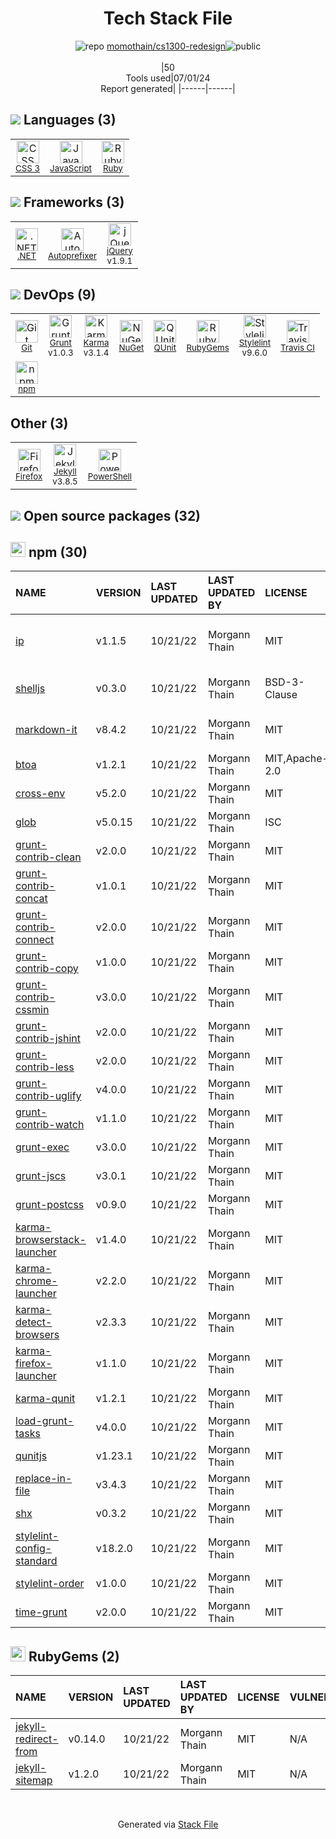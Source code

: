 <!--
&lt;--- Readme.md Snippet without images Start ---&gt;
## Tech Stack
momothain/cs1300-redesign is built on the following main stack:

- [JavaScript](https://developer.mozilla.org/en-US/docs/Web/JavaScript) – Languages
- [Ruby](https://www.ruby-lang.org) – Languages
- [.NET](http://www.microsoft.com/net/) – Frameworks (Full Stack)
- [Autoprefixer](https://github.com/postcss/autoprefixer) – CSS Pre-processors / Extensions
- [jQuery](http://jquery.com/) – Javascript UI Libraries
- [Grunt](http://gruntjs.com/) – JS Build Tools / JS Task Runners
- [Karma](http://karma-runner.github.io/) – Browser Testing
- [QUnit](http://qunitjs.com/) – Javascript Testing Framework
- [Stylelint](http://stylelint.io/) – Code Review
- [Travis CI](http://travis-ci.com/) – Continuous Integration
- [Firefox](https://www.mozilla.org/en-US/firefox/) – Web Browser
- [Jekyll](http://jekyllrb.com/) – Static Site Generators
- [PowerShell](https://docs.microsoft.com/en-us/powershell/) – Shells

Full tech stack [here](/techstack.md)

&lt;--- Readme.md Snippet without images End ---&gt;

&lt;--- Readme.md Snippet with images Start ---&gt;
## Tech Stack
momothain/cs1300-redesign is built on the following main stack:

- <img width='25' height='25' src='https://img.stackshare.io/service/1209/javascript.jpeg' alt='JavaScript'/> [JavaScript](https://developer.mozilla.org/en-US/docs/Web/JavaScript) – Languages
- <img width='25' height='25' src='https://img.stackshare.io/service/989/ruby.png' alt='Ruby'/> [Ruby](https://www.ruby-lang.org) – Languages
- <img width='25' height='25' src='https://img.stackshare.io/service/1014/IoPy1dce_400x400.png' alt='.NET'/> [.NET](http://www.microsoft.com/net/) – Frameworks (Full Stack)
- <img width='25' height='25' src='https://img.stackshare.io/service/2202/72d087642cfce6fef6f2dabec5bf49e8_400x400.png' alt='Autoprefixer'/> [Autoprefixer](https://github.com/postcss/autoprefixer) – CSS Pre-processors / Extensions
- <img width='25' height='25' src='https://img.stackshare.io/service/1021/lxEKmMnB_400x400.jpg' alt='jQuery'/> [jQuery](http://jquery.com/) – Javascript UI Libraries
- <img width='25' height='25' src='https://img.stackshare.io/service/845/falgg2jybmhgk16y62lr.png' alt='Grunt'/> [Grunt](http://gruntjs.com/) – JS Build Tools / JS Task Runners
- <img width='25' height='25' src='https://img.stackshare.io/service/1420/TidYGd6a.png' alt='Karma'/> [Karma](http://karma-runner.github.io/) – Browser Testing
- <img width='25' height='25' src='https://img.stackshare.io/service/1421/b706f022230831a3d391db504a139e21.png' alt='QUnit'/> [QUnit](http://qunitjs.com/) – Javascript Testing Framework
- <img width='25' height='25' src='https://img.stackshare.io/service/5446/V9JsvPul_400x400.jpg' alt='Stylelint'/> [Stylelint](http://stylelint.io/) – Code Review
- <img width='25' height='25' src='https://img.stackshare.io/service/460/Lu6cGu0z_400x400.png' alt='Travis CI'/> [Travis CI](http://travis-ci.com/) – Continuous Integration
- <img width='25' height='25' src='https://img.stackshare.io/service/8705/768px-Firefox_Logo__2017.svg.png' alt='Firefox'/> [Firefox](https://www.mozilla.org/en-US/firefox/) – Web Browser
- <img width='25' height='25' src='https://img.stackshare.io/service/1114/ad968c1615d956e800fa36494314f48c.jpeg' alt='Jekyll'/> [Jekyll](http://jekyllrb.com/) – Static Site Generators
- <img width='25' height='25' src='https://img.stackshare.io/service/3681/powershell-logo.png' alt='PowerShell'/> [PowerShell](https://docs.microsoft.com/en-us/powershell/) – Shells

Full tech stack [here](/techstack.md)

&lt;--- Readme.md Snippet with images End ---&gt;
-->
<div align="center">

# Tech Stack File
![](https://img.stackshare.io/repo.svg "repo") [momothain/cs1300-redesign](https://github.com/momothain/cs1300-redesign)![](https://img.stackshare.io/public_badge.svg "public")
<br/><br/>
|50<br/>Tools used|07/01/24 <br/>Report generated|
|------|------|
</div>

## <img src='https://img.stackshare.io/languages.svg'/> Languages (3)
<table><tr>
  <td align='center'>
  <img width='36' height='36' src='https://img.stackshare.io/service/6727/css.png' alt='CSS 3'>
  <br>
  <sub><a href="https://developer.mozilla.org/en-US/docs/Web/CSS/CSS3">CSS 3</a></sub>
  <br>
  <sub></sub>
</td>

<td align='center'>
  <img width='36' height='36' src='https://img.stackshare.io/service/1209/javascript.jpeg' alt='JavaScript'>
  <br>
  <sub><a href="https://developer.mozilla.org/en-US/docs/Web/JavaScript">JavaScript</a></sub>
  <br>
  <sub></sub>
</td>

<td align='center'>
  <img width='36' height='36' src='https://img.stackshare.io/service/989/ruby.png' alt='Ruby'>
  <br>
  <sub><a href="https://www.ruby-lang.org">Ruby</a></sub>
  <br>
  <sub></sub>
</td>

</tr>
</table>

## <img src='https://img.stackshare.io/frameworks.svg'/> Frameworks (3)
<table><tr>
  <td align='center'>
  <img width='36' height='36' src='https://img.stackshare.io/service/1014/IoPy1dce_400x400.png' alt='.NET'>
  <br>
  <sub><a href="http://www.microsoft.com/net/">.NET</a></sub>
  <br>
  <sub></sub>
</td>

<td align='center'>
  <img width='36' height='36' src='https://img.stackshare.io/service/2202/72d087642cfce6fef6f2dabec5bf49e8_400x400.png' alt='Autoprefixer'>
  <br>
  <sub><a href="https://github.com/postcss/autoprefixer">Autoprefixer</a></sub>
  <br>
  <sub></sub>
</td>

<td align='center'>
  <img width='36' height='36' src='https://img.stackshare.io/service/1021/lxEKmMnB_400x400.jpg' alt='jQuery'>
  <br>
  <sub><a href="http://jquery.com/">jQuery</a></sub>
  <br>
  <sub>v1.9.1</sub>
</td>

</tr>
</table>

## <img src='https://img.stackshare.io/devops.svg'/> DevOps (9)
<table><tr>
  <td align='center'>
  <img width='36' height='36' src='https://img.stackshare.io/service/1046/git.png' alt='Git'>
  <br>
  <sub><a href="http://git-scm.com/">Git</a></sub>
  <br>
  <sub></sub>
</td>

<td align='center'>
  <img width='36' height='36' src='https://img.stackshare.io/service/845/falgg2jybmhgk16y62lr.png' alt='Grunt'>
  <br>
  <sub><a href="http://gruntjs.com/">Grunt</a></sub>
  <br>
  <sub>v1.0.3</sub>
</td>

<td align='center'>
  <img width='36' height='36' src='https://img.stackshare.io/service/1420/TidYGd6a.png' alt='Karma'>
  <br>
  <sub><a href="http://karma-runner.github.io/">Karma</a></sub>
  <br>
  <sub>v3.1.4</sub>
</td>

<td align='center'>
  <img width='36' height='36' src='https://img.stackshare.io/service/2637/6I3oEOP4_400x400.jpg' alt='NuGet'>
  <br>
  <sub><a href="https://www.nuget.org/">NuGet</a></sub>
  <br>
  <sub></sub>
</td>

<td align='center'>
  <img width='36' height='36' src='https://img.stackshare.io/service/1421/b706f022230831a3d391db504a139e21.png' alt='QUnit'>
  <br>
  <sub><a href="http://qunitjs.com/">QUnit</a></sub>
  <br>
  <sub></sub>
</td>

<td align='center'>
  <img width='36' height='36' src='https://img.stackshare.io/service/12795/5jL6-BA5_400x400.jpeg' alt='RubyGems'>
  <br>
  <sub><a href="https://rubygems.org/">RubyGems</a></sub>
  <br>
  <sub></sub>
</td>

<td align='center'>
  <img width='36' height='36' src='https://img.stackshare.io/service/5446/V9JsvPul_400x400.jpg' alt='Stylelint'>
  <br>
  <sub><a href="http://stylelint.io/">Stylelint</a></sub>
  <br>
  <sub>v9.6.0</sub>
</td>

<td align='center'>
  <img width='36' height='36' src='https://img.stackshare.io/service/460/Lu6cGu0z_400x400.png' alt='Travis CI'>
  <br>
  <sub><a href="http://travis-ci.com/">Travis CI</a></sub>
  <br>
  <sub></sub>
</td>

</tr>
<tr>
  <td align='center'>
  <img width='36' height='36' src='https://img.stackshare.io/service/1120/lejvzrnlpb308aftn31u.png' alt='npm'>
  <br>
  <sub><a href="https://www.npmjs.com/">npm</a></sub>
  <br>
  <sub></sub>
</td>

</tr>
</table>

## Other (3)
<table><tr>
  <td align='center'>
  <img width='36' height='36' src='https://img.stackshare.io/service/8705/768px-Firefox_Logo__2017.svg.png' alt='Firefox'>
  <br>
  <sub><a href="https://www.mozilla.org/en-US/firefox/">Firefox</a></sub>
  <br>
  <sub></sub>
</td>

<td align='center'>
  <img width='36' height='36' src='https://img.stackshare.io/service/1114/ad968c1615d956e800fa36494314f48c.jpeg' alt='Jekyll'>
  <br>
  <sub><a href="http://jekyllrb.com/">Jekyll</a></sub>
  <br>
  <sub>v3.8.5</sub>
</td>

<td align='center'>
  <img width='36' height='36' src='https://img.stackshare.io/service/3681/powershell-logo.png' alt='PowerShell'>
  <br>
  <sub><a href="https://docs.microsoft.com/en-us/powershell/">PowerShell</a></sub>
  <br>
  <sub></sub>
</td>

</tr>
</table>


## <img src='https://img.stackshare.io/group.svg' /> Open source packages (32)</h2>

## <img width='24' height='24' src='https://img.stackshare.io/service/1120/lejvzrnlpb308aftn31u.png'/> npm (30)

|NAME|VERSION|LAST UPDATED|LAST UPDATED BY|LICENSE|VULNERABILITIES|
|:------|:------|:------|:------|:------|:------|
|[ip](https://www.npmjs.com/ip)|v1.1.5|10/21/22|Morgann Thain |MIT|[CVE-2024-29415](https://github.com/advisories/GHSA-2p57-rm9w-gvfp) (High)<br/>[CVE-2023-42282](https://github.com/advisories/GHSA-78xj-cgh5-2h22) (Low)|
|[shelljs](https://www.npmjs.com/shelljs)|v0.3.0|10/21/22|Morgann Thain |BSD-3-Clause|[CVE-2022-0144](https://github.com/advisories/GHSA-4rq4-32rv-6wp6) (High)<br/>[](https://github.com/advisories/GHSA-64g7-mvw6-v9qj) (Moderate)|
|[markdown-it](https://www.npmjs.com/markdown-it)|v8.4.2|10/21/22|Morgann Thain |MIT|[CVE-2022-21670](https://github.com/advisories/GHSA-6vfc-qv3f-vr6c) (Moderate)|
|[btoa](https://www.npmjs.com/btoa)|v1.2.1|10/21/22|Morgann Thain |MIT,Apache-2.0|N/A|
|[cross-env](https://www.npmjs.com/cross-env)|v5.2.0|10/21/22|Morgann Thain |MIT|N/A|
|[glob](https://www.npmjs.com/glob)|v5.0.15|10/21/22|Morgann Thain |ISC|N/A|
|[grunt-contrib-clean](https://www.npmjs.com/grunt-contrib-clean)|v2.0.0|10/21/22|Morgann Thain |MIT|N/A|
|[grunt-contrib-concat](https://www.npmjs.com/grunt-contrib-concat)|v1.0.1|10/21/22|Morgann Thain |MIT|N/A|
|[grunt-contrib-connect](https://www.npmjs.com/grunt-contrib-connect)|v2.0.0|10/21/22|Morgann Thain |MIT|N/A|
|[grunt-contrib-copy](https://www.npmjs.com/grunt-contrib-copy)|v1.0.0|10/21/22|Morgann Thain |MIT|N/A|
|[grunt-contrib-cssmin](https://www.npmjs.com/grunt-contrib-cssmin)|v3.0.0|10/21/22|Morgann Thain |MIT|N/A|
|[grunt-contrib-jshint](https://www.npmjs.com/grunt-contrib-jshint)|v2.0.0|10/21/22|Morgann Thain |MIT|N/A|
|[grunt-contrib-less](https://www.npmjs.com/grunt-contrib-less)|v2.0.0|10/21/22|Morgann Thain |MIT|N/A|
|[grunt-contrib-uglify](https://www.npmjs.com/grunt-contrib-uglify)|v4.0.0|10/21/22|Morgann Thain |MIT|N/A|
|[grunt-contrib-watch](https://www.npmjs.com/grunt-contrib-watch)|v1.1.0|10/21/22|Morgann Thain |MIT|N/A|
|[grunt-exec](https://www.npmjs.com/grunt-exec)|v3.0.0|10/21/22|Morgann Thain |MIT|N/A|
|[grunt-jscs](https://www.npmjs.com/grunt-jscs)|v3.0.1|10/21/22|Morgann Thain |MIT|N/A|
|[grunt-postcss](https://www.npmjs.com/grunt-postcss)|v0.9.0|10/21/22|Morgann Thain |MIT|N/A|
|[karma-browserstack-launcher](https://www.npmjs.com/karma-browserstack-launcher)|v1.4.0|10/21/22|Morgann Thain |MIT|N/A|
|[karma-chrome-launcher](https://www.npmjs.com/karma-chrome-launcher)|v2.2.0|10/21/22|Morgann Thain |MIT|N/A|
|[karma-detect-browsers](https://www.npmjs.com/karma-detect-browsers)|v2.3.3|10/21/22|Morgann Thain |MIT|N/A|
|[karma-firefox-launcher](https://www.npmjs.com/karma-firefox-launcher)|v1.1.0|10/21/22|Morgann Thain |MIT|N/A|
|[karma-qunit](https://www.npmjs.com/karma-qunit)|v1.2.1|10/21/22|Morgann Thain |MIT|N/A|
|[load-grunt-tasks](https://www.npmjs.com/load-grunt-tasks)|v4.0.0|10/21/22|Morgann Thain |MIT|N/A|
|[qunitjs](https://www.npmjs.com/qunitjs)|v1.23.1|10/21/22|Morgann Thain |MIT|N/A|
|[replace-in-file](https://www.npmjs.com/replace-in-file)|v3.4.3|10/21/22|Morgann Thain |MIT|N/A|
|[shx](https://www.npmjs.com/shx)|v0.3.2|10/21/22|Morgann Thain |MIT|N/A|
|[stylelint-config-standard](https://www.npmjs.com/stylelint-config-standard)|v18.2.0|10/21/22|Morgann Thain |MIT|N/A|
|[stylelint-order](https://www.npmjs.com/stylelint-order)|v1.0.0|10/21/22|Morgann Thain |MIT|N/A|
|[time-grunt](https://www.npmjs.com/time-grunt)|v2.0.0|10/21/22|Morgann Thain |MIT|N/A|


## <img width='24' height='24' src='https://img.stackshare.io/service/12795/5jL6-BA5_400x400.jpeg'/> RubyGems (2)

|NAME|VERSION|LAST UPDATED|LAST UPDATED BY|LICENSE|VULNERABILITIES|
|:------|:------|:------|:------|:------|:------|
|[jekyll-redirect-from](https://rubygems.org/jekyll-redirect-from)|v0.14.0|10/21/22|Morgann Thain |MIT|N/A|
|[jekyll-sitemap](https://rubygems.org/jekyll-sitemap)|v1.2.0|10/21/22|Morgann Thain |MIT|N/A|

<br/>
<div align='center'>

Generated via [Stack File](https://github.com/marketplace/stack-file)
